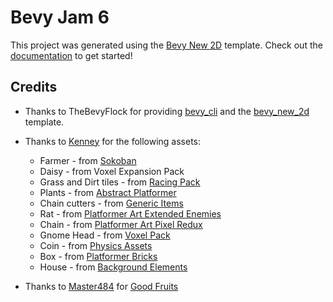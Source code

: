 # Bevy Jam 6

This project was generated using the [Bevy New 2D](https://github.com/TheBevyFlock/bevy_new_2d) template.
Check out the [documentation](https://github.com/TheBevyFlock/bevy_new_2d/blob/main/README.md) to get started!

## Credits

- Thanks to TheBevyFlock for providing [bevy_cli](https://github.com/TheBevyFlock/bevy_cli) and
  the [bevy_new_2d](https://github.com/TheBevyFlock/bevy_new_2d) template.

- Thanks to [Kenney](https://www.kenney.nl/) for the following assets:
  - Farmer - from [Sokoban](https://www.kenney.nl/assets/sokoban)
  - Daisy - from Voxel Expansion Pack
  - Grass and Dirt tiles - from [Racing Pack](https://www.kenney.nl/assets/racing-pack)
  - Plants - from [Abstract Platformer](https://www.kenney.nl/assets/abstract-platformer)
  - Chain cutters - from [Generic Items](https://www.kenney.nl/assets/generic-items)
  - Rat - from [Platformer Art Extended Enemies](https://www.kenney.nl/assets/platformer-art-extended-enemies)
  - Chain - from [Platformer Art Pixel Redux](https://www.kenney.nl/assets/platformer-art-pixel-redux)
  - Gnome Head - from [Voxel Pack](https://www.kenney.nl/assets/voxel-pack)
  - Coin - from [Physics Assets](https://www.kenney.nl/assets/physics-assets)
  - Box - from [Platformer Bricks](https://www.kenney.nl/assets/platformer-bricks)
  - House - from [Background Elements](https://www.kenney.nl/assets/background-elements)

- Thanks to [Master484](http://m484games.ucoz.com/) for [Good Fruits](https://opengameart.org/content/good-fruits-m484-games)